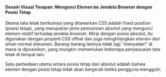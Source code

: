 #### Desain Visual Terapan: Mengunci Elemen ke Jendela Browser dengan Posisi Tetap

Skema tata letak berikutnya yang ditawarkan CSS adalah fixed position \(posisi tetap\), yang merupakan jenis pemosisian absolut yang mengunci elemen relatif terhadap jendela browser. Mirip dengan posisi absolut, itu digunakan dengan properti CSS offset dan juga menghilangkan elemen dari aliran normal dokumen. Barang-barang lainnya tidak lagi "menyadari" di mana ia diposisikan, yang mungkin memerlukan beberapa penyesuaian tata letak di tempat lain.

Satu perbedaan utama antara posisi tetap dan absolut adalah bahwa elemen dengan posisi tetap tidak akan bergerak ketika pengguna menggulir.

